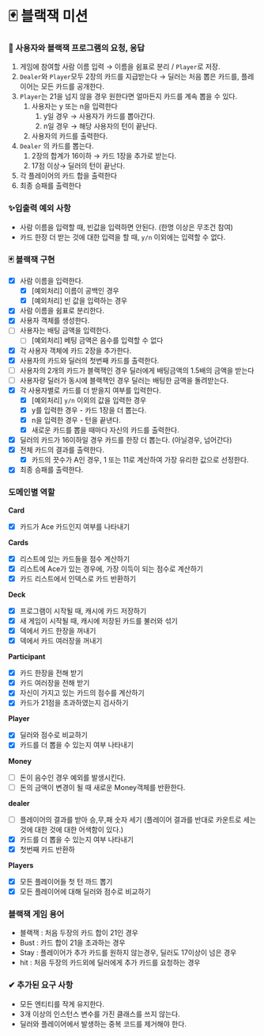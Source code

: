 # 🃏 블랙잭 미션

### 🎰 사용자와 블랙잭 프로그램의 요청, 응답

1. 게임에 참여할 사람 이름 입력 → 이름을 쉼표로 분리 / `Player`로 저장.
2. `Dealer`와 `Player`모두 2장의 카드를 지급받는다 → 딜러는 처음 뽑은 카드를, 플레이어는 모든 카드를 공개한다.
3. `Player`는 21을 넘지 않을 경우 원한다면 얼마든지 카드를 계속 뽑을 수 있다.
    1. 사용자는 y 또는 n을 입력한다
        1. y일 경우 → 사용자가 카드를 뽑아간다.
        2. n일 경우 → 해당 사용자의 턴이 끝난다.
    2. 사용자의 카드를 출력한다.
4. `Dealer` 의 카드를 뽑는다.
    1. 2장의 합계가 16이하 → 카드 1장을 추가로 받는다.
    2. 17점 이상→ 딜러의 턴이 끝난다.
5. 각 플레이어의 카드 합을 출력한다
6. 최종 승패를 출력한다

### ✨입출력 예외 사항

- 사람 이름을 입력할 때, 빈값을 입력하면 안된다. (한명 이상은 무조건 참여)
- 카드 한장 더 받는 것에 대한 입력을 할 때, `y/n` 이외에는 입력할 수 없다.

### 🃏 블랙잭 구현

- [x]  사람 이름을 입력한다.
    - [x]  [예외처리] 이름이 공백인 경우
    - [x]  [예외처리] 빈 값을 입력하는 경우
- [x]  사람 이름을 쉼표로 분리한다.
- [x]  사용자 객체를 생성한다.
- [ ] 사용자는 배팅 금액을 입력한다.
  - [ ] [예외처리] 베팅 금액은 음수를 입력할 수 없다
- [x]  각 사용자 객체에 카드 2장을 추가한다.
- [x]  사용자의 카드와 딜러의 첫번째 카드를 출력한다.
- [ ] 사용자의 2개의 카드가 블랙잭인 경우 딜러에게 배팅금액의 1.5배의 금액을 받는다
- [ ] 사용자랑 딜러가 동시에 블랙잭인 경우 딜러는 배팅한 금액을 돌려받는다.
- [x]  각 사용자별로 카드를 더 받을지 여부를 입력한다.
    - [x]  [예외처리] `y/n` 이외의 값을 입력한 경우
    - [x]  y를 입력한 경우 - 카드 1장을 더 뽑는다.
    - [x]  n을 입력한 경우 - 턴을 끝낸다.
    - [x]  새로운 카드를 뽑을 때마다 자신의 카드를 출력한다.
- [x]  딜러의 카드가 16이하일 경우 카드를 한장 더 뽑는다. (아닐경우, 넘어간다)
- [x]  전체 카드의 결과를 출력한다.
   - [x]  카드의 끗수가 A인 경우, 1 또는 11로 계산하여 가장 유리한 값으로 선정한다.
- [x]  최종 승패를 출력한다.

### 도메인별 역할
**Card**
- [x] 카드가 Ace 카드인지 여부를 나타내기

**Cards**
- [x] 리스트에 있는 카드들을 점수 계산하기
- [x] 리스트에 Ace가 있는 경우에, 가장 이득이 되는 점수로 계산하기
- [x] 카드 리스트에서 인덱스로 카드 반환하기

**Deck**
- [x] 프로그램이 시작될 때, 캐시에 카드 저장하기
- [x] 새 게임이 시작될 때, 캐시에 저장된 카드를 불러와 섞기
- [x] 덱에서 카드 한장을 꺼내기 
- [x] 덱에서 카드 여러장을 꺼내기 

**Participant**
- [x] 카드 한장을 전해 받기
- [x] 카드 여러장을 전해 받기
- [x] 자신이 가지고 있는 카드의 점수를 계산하기
- [x] 카드가 21점을 초과하였는지 검사하기

**Player**
- [x] 딜러와 점수로 비교하기
- [x] 카드를 더 뽑을 수 있는지 여부 나타내기

**Money**
- [ ] 돈이 음수인 경우 예외를 발생시킨다.
- [ ] 돈의 금액이 변경이 될 때 새로운 Money객체를 반환한다.

**dealer**
- [ ] 플레이어의 결과를 받아 승,무,패 숫자 세기 (플레이어 결과를 반대로 카운트로 세는 것에 대한 것에 대한 어색함이 있다.)
- [x] 카드를 더 뽑을 수 있는지 여부 나타내기
- [x] 첫번째 카드 반환하 

**Players**
- [x] 모든 플레이어들 첫 턴 까드 뽑기
- [x] 모든 플레이어에 대해 딜러와 점수로 비교하기

### 블랙잭 게임 용어
- 블랙잭 : 처음 두장의 카드 합이 21인 경우
- Bust : 카드 합이 21을 초과하는 경우
- Stay : 플레이어가 추가 카드를 원하지 않는경우, 딜러도 17이상이 넘은 경우
- hit : 처음 두장의 카드외에 딜러에게 추가 카드를 요청하는 경우

### ✔ 추가된 요구 사항

- 모든 엔티티를 작게 유지한다.
- 3개 이상의 인스턴스 변수를 가진 클래스를 쓰지 않는다.
- 딜러와 플레이어에서 발생하는 중복 코드를 제거해야 한다.
